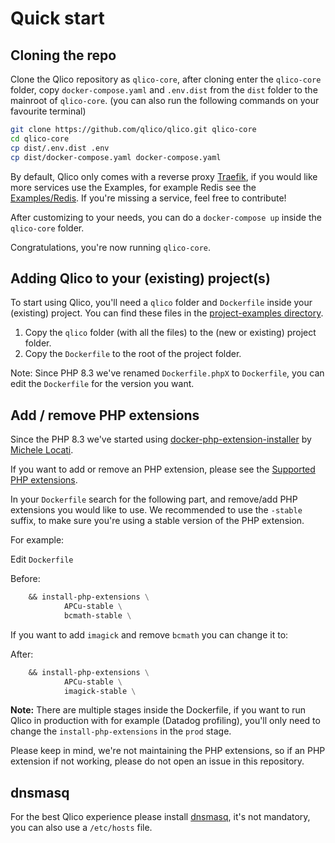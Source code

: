 # Quick start

## Cloning the repo

Clone the Qlico repository as `qlico-core`, after cloning enter the `qlico-core`
folder, copy `docker-compose.yaml` and `.env.dist` from the `dist` folder to the
mainroot of `qlico-core`.
(you can also run the following commands on your favourite terminal)

```bash
git clone https://github.com/qlico/qlico.git qlico-core
cd qlico-core
cp dist/.env.dist .env
cp dist/docker-compose.yaml docker-compose.yaml
```

By default, Qlico only comes with a reverse proxy [Traefik](https://traefik.io/traefik/), 
if you would like more services use the Examples, for example Redis see the [Examples/Redis](examples/redis.md). 
If you're missing a service, feel free to contribute!

After customizing to your needs, you can do a `docker-compose up` inside
the `qlico-core` folder.

Congratulations, you're now running `qlico-core`.

## Adding Qlico to your (existing) project(s)

To start using Qlico, you'll need a `qlico` folder and `Dockerfile` inside
your (existing) project. You can find these files in
the [project-examples directory](https://github.com/qlico/qlico/tree/main/project-examples).

1. Copy the `qlico` folder (with all the files) to the (new or existing) project folder.
2. Copy the `Dockerfile` to the root of the project folder.

Note: Since PHP 8.3 we've renamed `Dockerfile.phpX` to `Dockerfile`, you can edit the `Dockerfile` for the version you want.

## Add / remove PHP extensions

Since the PHP 8.3 we've started using [docker-php-extension-installer](https://github.com/mlocati/docker-php-extension-installer/) by [Michele Locati](https://github.com/mlocati).

If you want to add or remove an PHP extension, please see the [Supported PHP extensions](https://github.com/mlocati/docker-php-extension-installer/?tab=readme-ov-file#supported-php-extensions).

In your `Dockerfile` search for the following part, and remove/add PHP extensions you would like to use.
We recommended to use the `-stable` suffix, to make sure you're using a stable version of the PHP extension.

For example:

Edit `Dockerfile`

Before:
```Dockerfile title="Dockerfile"
    && install-php-extensions \
            APCu-stable \
            bcmath-stable \
```
If you want to add `imagick` and remove `bcmath` you can change it to:

After:
```Dockerfile title="Dockerfile"
    && install-php-extensions \
            APCu-stable \
            imagick-stable \
```

**Note:** There are multiple stages inside the Dockerfile, if you want to run Qlico in production with for example (Datadog profiling), you'll only need to change the `install-php-extensions` in the `prod` stage.

Please keep in mind, we're not maintaining the PHP extensions, so if an PHP extension if not working, please do not open an issue in this repository.


## dnsmasq

For the best Qlico experience please install [dnsmasq](dnsmasq.md), it's not
mandatory, you can also use a `/etc/hosts` file.
